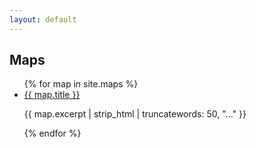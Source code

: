 ```yaml
---
layout: default
---
```


<h2>Maps</h2>
<ul>
{% for map in site.maps %}
  <li>
    <a href="{{ map.url }}">{{ map.title }}</a>
    <p>{{ map.excerpt | strip_html | truncatewords: 50, "..." }}</p>
  </li>
{% endfor %}
</ul>
